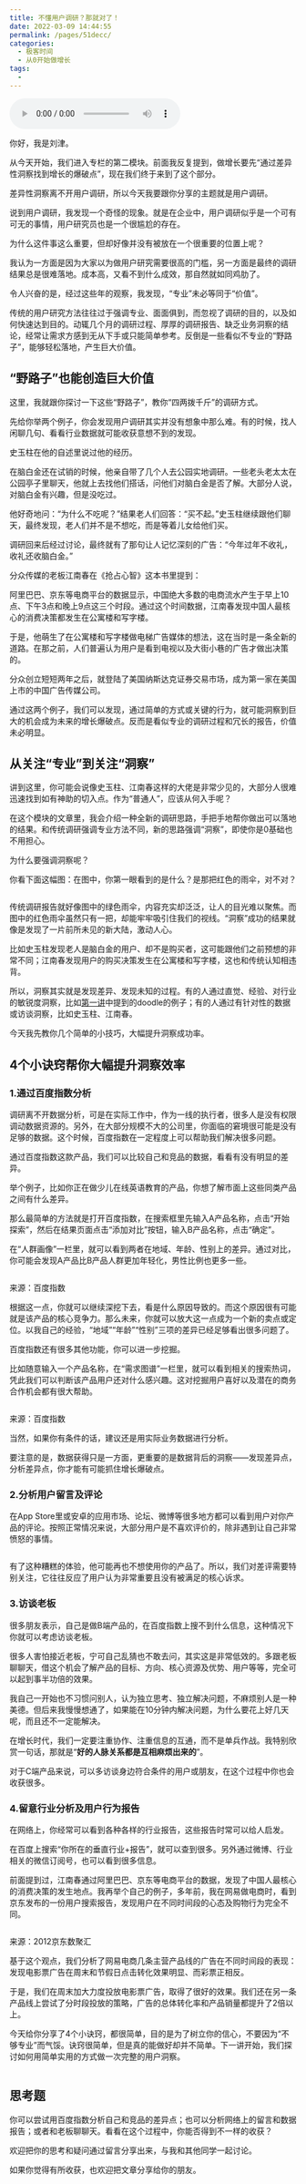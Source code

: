 ```yaml
---
title: 不懂用户调研？那就对了！
date: 2022-03-09 14:44:55
permalink: /pages/51decc/
categories:
  - 极客时间
  - 从0开始做增长
tags:
  - 
---
```

<audio title="08.不懂用户调研？那就对了！" src="https://static001.geekbang.org/resource/audio/11/00/11cb7d244c9f4d808b320a3845735900.mp3" controls="controls"></audio> 
<p>你好，我是刘津。</p><p>从今天开始，我们进入专栏的第二模块。前面我反复提到，做增长要先“通过差异性洞察找到增长的爆破点”，现在我们终于来到了这个部分。</p><p>差异性洞察离不开用户调研，所以今天我要跟你分享的主题就是用户调研。</p><p>说到用户调研，我发现一个奇怪的现象。就是在企业中，用户调研似乎是一个可有可无的事情，用户研究员也是一个很尴尬的存在。</p><p>为什么这件事这么重要，但却好像并没有被放在一个很重要的位置上呢？</p><p>我认为一方面是因为大家以为做用户研究需要很高的门槛，另一方面是最终的调研结果总是很难落地。成本高，又看不到什么成效，那自然就如同鸡肋了。</p><p>令人兴奋的是，经过这些年的观察，我发现，“专业”未必等同于“价值”。</p><p>传统的用户研究方法往往过于强调专业、面面俱到，而忽视了调研的目的，以及如何快速达到目的。动辄几个月的调研过程、厚厚的调研报告、缺乏业务洞察的结论，经常让需求方感到无从下手或只能简单参考。反倒是一些看似不专业的“野路子”，能够轻松落地，产生巨大价值。</p><h2>“野路子”也能创造巨大价值</h2><p>这里，我就跟你探讨一下这些“野路子”，教你“四两拨千斤”的调研方式。</p><p>先给你举两个例子，你会发现用户调研其实并没有想象中那么难。有的时候，找人闲聊几句、看看行业数据就可能收获意想不到的发现。</p><!-- [[[read_end]]] --><p>史玉柱在他的自述里说过他的经历。</p><p>在脑白金还在试销的时候，他亲自带了几个人去公园实地调研。一些老头老太太在公园亭子里聊天，他就上去找他们搭话，问他们对脑白金是否了解。大部分人说，对脑白金有兴趣，但是没吃过。</p><p>他好奇地问：“为什么不吃呢？”结果老人们回答：“买不起。”史玉柱继续跟他们聊天，最终发现，老人们并不是不想吃，而是等着儿女给他们买。</p><p>调研回来后经过讨论，最终就有了那句让人记忆深刻的广告：“今年过年不收礼，收礼还收脑白金。”</p><p>分众传媒的老板江南春在《抢占心智》这本书里提到：</p><p>阿里巴巴、京东等电商平台的数据显示，中国绝大多数的电商流水产生于早上10点、下午3点和晚上9点这三个时段。通过这个时间数据，江南春发现中国人最核心的消费决策都发生在公寓楼和写字楼。</p><p>于是，他萌生了在公寓楼和写字楼做电梯广告媒体的想法，这在当时是一条全新的道路。在那之前，人们普遍认为用户是看到电视以及大街小巷的广告才做出决策的。</p><p>分众创立短短两年之后，就登陆了美国纳斯达克证券交易市场，成为第一家在美国上市的中国广告传媒公司。</p><p>通过这两个例子，我们可以发现，通过简单的方式或关键的行为，就可能洞察到巨大的机会成为未来的增长爆破点。反而是看似专业的调研过程和冗长的报告，价值未必明显。</p><h2>从关注“专业”到关注“洞察”</h2><p>讲到这里，你可能会说像史玉柱、江南春这样的大佬是非常少见的，大部分人很难迅速找到如有神助的切入点。作为“普通人”，应该从何入手呢？</p><p>在这个模块的文章里，我会介绍一种全新的调研思路，手把手地帮你做出可以落地的结果。和传统调研强调专业方法不同，新的思路强调“洞察”，即使你是0基础也不用担心。</p><p>为什么要强调洞察呢？</p><p>你看下面这幅图：在图中，你第一眼看到的是什么？是那把红色的雨伞，对不对？</p><p><img src="https://static001.geekbang.org/resource/image/fd/db/fd2b4f12459e0a6f229bed4b6b19dedb.jpg" alt=""></p><p>传统调研报告就好像图中的绿色雨伞，内容充实却泛泛，让人的目光难以聚焦。而图中的红色雨伞虽然只有一把，却能牢牢吸引住我们的视线。“洞察”成功的结果就像是发现了一片前所未见的新大陆，激动人心。</p><p>比如史玉柱发现老人是脑白金的用户、却不是购买者，这可能跟他们之前预想的非常不同；江南春发现用户的购买决策发生在公寓楼和写字楼，这也和传统认知相违背。</p><p>所以，<span class="orange">洞察其实就是发现差异、发现未知的过程</span>。有的人通过直觉、经验、对行业的敏锐度洞察，比如<a href="https://time.geekbang.org/column/article/89601">第一讲</a>中提到的doodle的例子；有的人通过有针对性的数据或访谈洞察，比如史玉柱、江南春。</p><p>今天我先教你几个简单的小技巧，大幅提升洞察成功率。</p><h2>4个小诀窍帮你大幅提升洞察效率</h2><h3>1.通过百度指数分析</h3><p>调研离不开数据分析，可是在实际工作中，作为一线的执行者，很多人是没有权限调动数据资源的。另外，在大部分规模不大的公司里，你面临的窘境很可能是没有足够的数据。这个时候，百度指数在一定程度上可以帮助我们解决很多问题。</p><p>通过百度指数这款产品，我们可以比较自己和竞品的数据，看看有没有明显的差异。</p><p>举个例子，比如你正在做少儿在线英语教育的产品，你想了解市面上这些同类产品之间有什么差异。</p><p>那么最简单的方法就是打开百度指数，在搜索框里先输入A产品名称，点击“开始探索”，然后在结果页面点击“添加对比”按钮，输入B产品名称，点击“确定”。</p><p>在“人群画像”一栏里，就可以看到两者在地域、年龄、性别上的差异。通过对比，你可能会发现A产品比B产品人群更加年轻化，男性比例也更多一些。</p><p><img src="https://static001.geekbang.org/resource/image/ed/ff/edb64b9435f752fdf39873dbcf1175ff.jpg" alt=""></p><p><span class="reference">来源：百度指数</span></p><p>根据这一点，你就可以继续深挖下去，看是什么原因导致的。而这个原因很有可能就是该产品的核心竞争力。那么未来，你就可以放大这一点成为一个新的卖点或定位。以我自己的经验，“地域”“年龄”“性别”三项的差异已经足够看出很多问题了。</p><p>百度指数还有很多其他功能，你可以进一步挖掘。</p><p>比如随意输入一个产品名称，在“需求图谱”一栏里，就可以看到相关的搜索热词，凭此我们可以判断该产品用户还对什么感兴趣。这对挖掘用户喜好以及潜在的商务合作机会都有很大帮助。</p><p><img src="https://static001.geekbang.org/resource/image/70/4d/7089cf3a3bb7dd2a720010764357434d.jpg" alt=""></p><p><span class="reference">来源：百度指数</span></p><p>当然，如果你有条件的话，建议还是用实际业务数据进行分析。</p><p>要注意的是，<span class="orange">数据获得只是一方面，更重要的是数据背后的洞察——发现差异点，分析差异点，你才能有可能抓住增长爆破点</span>。</p><h3>2.分析用户留言及评论</h3><p>在App Store里或安卓的应用市场、论坛、微博等很多地方都可以看到用户对你产品的评论。按照正常情况来说，大部分用户是不喜欢评价的，除非遇到让自己非常愤怒的事情。</p><p><img src="https://static001.geekbang.org/resource/image/9c/98/9c899f88fa6d3b9d4519ded0a8917b98.png" alt=""></p><p>有了这种糟糕的体验，他可能再也不想使用你的产品了。所以，我们对差评需要特别关注，它往往反应了用户认为非常重要且没有被满足的核心诉求。</p><h3>3.访谈老板</h3><p>很多朋友表示，自己是做B端产品的，在百度指数上搜不到什么信息，这种情况下你就可以考虑访谈老板。</p><p>很多人害怕接近老板，宁可自己乱猜也不敢去问，其实这是非常低效的。多跟老板聊聊天，借这个机会了解产品的目标、方向、核心资源及优势、用户等等，完全可以起到事半功倍的效果。</p><p>我自己一开始也不习惯问别人，认为独立思考、独立解决问题，不麻烦别人是一种美德。但后来我慢慢想通了，如果能在10分钟内解决问题，为什么要花上好几天呢，而且还不一定能解决。</p><p>在增长时代，我们一定要注重协作、注重信息的互通，而不是单兵作战。我特别欣赏一句话，那就是“<strong>好的人脉关系都是互相麻烦出来的</strong>”。</p><p>对于C端产品来说，可以多访谈身边符合条件的用户或朋友，在这个过程中你也会收获很多。</p><h3>4.留意行业分析及用户行为报告</h3><p>在网络上，你经常可以看到各种各样的行业报告，这些报告时常可以给人启发。</p><p>在百度上搜索“你所在的垂直行业+报告”，就可以查到很多。另外通过微博、行业相关的微信订阅号，也可以看到很多信息。</p><p>前面提到过，江南春通过阿里巴巴、京东等电商平台的数据，发现了中国人最核心的消费决策的发生地点。我再举个自己的例子，多年前，我在网易做电商时，看到京东发布的一份用户搜索报告，发现用户在不同时间段的心态及购物行为完全不同。</p><p><img src="https://static001.geekbang.org/resource/image/7d/ec/7ddc91a6465340b1c5c72c78582c3aec.jpg" alt=""></p><p><span class="reference">来源：2012京东数聚汇</span></p><p>基于这个观点，我们分析了网易电商几条主营产品线的广告在不同时间段的表现：发现电影票广告在周末和节假日点击转化效果明显、而彩票正相反。</p><p>于是，我们在周末加大力度投放电影票广告，取得了很好的效果。我们还在另一条产品线上尝试了分时段投放的策略，广告的总体转化率和产品销量都提升了2倍以上。</p><p>今天给你分享了4个小诀窍，都很简单，目的是为了树立你的信心，不要因为“不够专业”而气馁。诀窍很简单，但是真的能做好却并不简单。下一讲开始，我们探讨如何用简单实用的方式做一次完整的用户洞察。</p><p><img src="https://static001.geekbang.org/resource/image/a7/a8/a7eae52bc50ae8bc092b028a5049a3a8.jpg" alt=""></p><h2>思考题</h2><p>你可以尝试用百度指数分析自己和竞品的差异点；也可以分析网络上的留言和数据报告；或者和老板聊聊天。看看在这个过程中，你能否得到不一样的收获？</p><p>欢迎把你的思考和疑问通过留言分享出来，与我和其他同学一起讨论。</p><p>如果你觉得有所收获，也欢迎把文章分享给你的朋友。</p><p></p>
